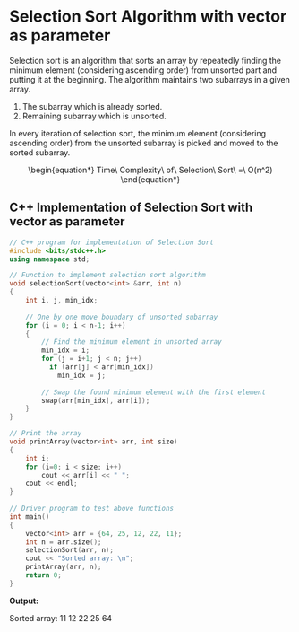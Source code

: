

# **Selection Sort Algorithm with vector<int> as parameter**

Selection sort is an algorithm that sorts an array by repeatedly finding the minimum element (considering ascending order) from unsorted part and putting it at the beginning. The algorithm maintains two subarrays in a given array.

1. The subarray which is already sorted.
2. Remaining subarray which is unsorted.

In every iteration of selection sort, the minimum element (considering ascending order) from the unsorted subarray is picked and moved to the sorted subarray.

<div align="center">
\begin{equation*}
Time\ Complexity\ of\ Selection\ Sort\ =\ O(n^2)
\end{equation*}
</div>

## **C++ Implementation of Selection Sort with vector<int> as parameter**

```cpp
// C++ program for implementation of Selection Sort
#include <bits/stdc++.h>
using namespace std;

// Function to implement selection sort algorithm
void selectionSort(vector<int> &arr, int n)
{
    int i, j, min_idx;
 
    // One by one move boundary of unsorted subarray
    for (i = 0; i < n-1; i++)
    {
        // Find the minimum element in unsorted array
        min_idx = i;
        for (j = i+1; j < n; j++)
          if (arr[j] < arr[min_idx])
            min_idx = j;
 
        // Swap the found minimum element with the first element
        swap(arr[min_idx], arr[i]);
    }
}

// Print the array
void printArray(vector<int> arr, int size)
{
    int i;
    for (i=0; i < size; i++)
        cout << arr[i] << " ";
    cout << endl;
}
 
// Driver program to test above functions
int main()
{
    vector<int> arr = {64, 25, 12, 22, 11};
    int n = arr.size();
    selectionSort(arr, n);
    cout << "Sorted array: \n";
    printArray(arr, n);
    return 0;
}
```

**Output:**

Sorted array: 
11 12 22 25 64